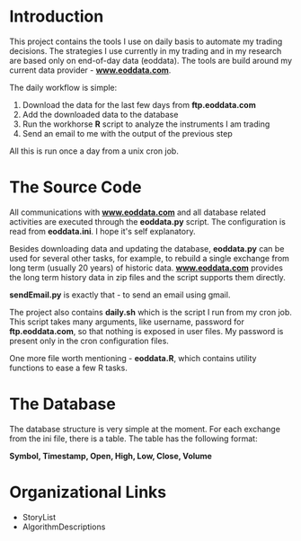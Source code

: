 # Introduction #

This project contains the tools I use on daily basis to automate my trading decisions. The strategies I use currently in my trading and in my research are based only on end-of-day data (eoddata). The tools are build around my current data provider - **www.eoddata.com**.

The daily workflow is simple:

  1. Download the data for the last few days from **ftp.eoddata.com**
  1. Add the downloaded data to the database
  1. Run the workhorse **R** script to analyze the instruments I am trading
  1. Send an email to me with the output of the previous step

All this is run once a day from a unix cron job.

# The Source Code #
All communications with **www.eoddata.com** and all database related activities are executed through the **eoddata.py** script. The configuration is read from **eoddata.ini**. I hope it's self explanatory.

Besides downloading data and updating the database, **eoddata.py** can be used for several other tasks, for example, to rebuild a single exchange from long term (usually 20 years) of historic data. **www.eoddata.com** provides the long term history data in zip files and the script supports them directly.

**sendEmail.py** is exactly that - to send an email using gmail.

The project also contains **daily.sh** which is the script I run from my cron job. This script takes many arguments, like username, password for **ftp.eoddata.com**, so that nothing is exposed in user files. My password is present only in the cron configuration files.

One more file worth mentioning - **eoddata.R**, which contains utility functions to ease a few R tasks.

# The Database #
The database structure is very simple at the moment. For each exchange from the ini file, there is a table. The table has the following format:

**Symbol, Timestamp,  Open, High, Low, Close, Volume**

# Organizational Links #
  * StoryList
  * AlgorithmDescriptions